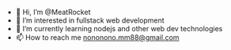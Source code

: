 - 👋 Hi, I’m @MeatRocket
- 👀 I’m interested in fullstack web development
- 🌱 I’m currently learning nodejs and other web dev technologies
- 📫 How to reach me nononono.mm88@gmail.com

<!---
MeatRocket/MeatRocket is a ✨ special ✨ repository because its `README.md` (this file) appears on your GitHub profile.
You can click the Preview link to take a look at your changes.
--->
